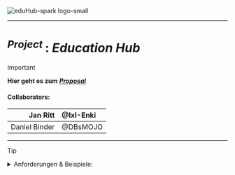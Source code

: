 <!-------------------------------------------------------------------------------------------------------------------------------------       
    📕Cheatsheets:     https://github.com/skills  
    📙Get started:     https://docs.github.com/en/get-started  
    📗Quickstart:      https://docs.github.com/en/get-started/writing-on-github/getting-started-with-writing-and-formatting-on-github/quickstart-for-writing-on-github  
    📘Basic Syntax:    https://docs.github.com/en/get-started/writing-on-github/getting-started-with-writing-and-formatting-on-github/basic-writing-and-formatting-syntax  
--------------------------------------------------------------------------------------------------------------------------------------->

![eduHub-spark logo-small](https://github.com/IxI-Enki/education-hub/blob/main/Visuals_Project-Proposal/eduhubLogo_2024_5mb.png?raw=true)

---

# <sup> *Project* </sup> : ***Education Hub***  

> [!IMPORTANT]
> **Hier geht es zum** [ ***Proposal*** ](https://github.com/IxI-Enki/Uebung-syp-002/blob/main/EducationHub.md)  
>
> #### **Collaborators:**  
>     
>   | Jan Ritt | @IxI-Enki |
>   | ---: | :--- |
>   | Daniel Binder | @DBsMOJO |

---

> [!TIP]
> <details><summary> Anforderungen & Beispiele: </summary>  
>  <sub> Hinweise für das Team </sub>  
>
>  **General Things to Think About:**  [GeneralOverviewOfAProposal](https://github.com/IxI-Enki/Uebung-syp-002/blob/main/Notes_Project-Proposal/GeneralOverviewOfAProposal.pdf)  
>  
>  **Things to Work on:**  [TasksToDoForAProposal](https://github.com/IxI-Enki/Uebung-syp-002/blob/main/Notes_Project-Proposal/TasksToDoForAProposal.pdf)  
>  
>  **Example Proposal:**  [ExampleProposal](https://github.com/IxI-Enki/Uebung-syp-002/blob/main/Notes_Project-Proposal/ExampleProposal.pdf)  
</details>  


